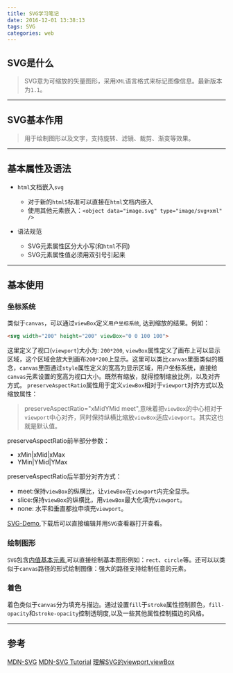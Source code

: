 ```yaml
---
title: SVG学习笔记
date: 2016-12-01 13:38:13
tags: SVG
categories: web
---
```


## SVG是什么

>SVG意为可缩放的矢量图形，采用`XML`语言格式来标记图像信息。最新版本为`1.1`。

<!-- more -->
---

## SVG基本作用

> 用于绘制图形以及文字，支持旋转、滤镜、裁剪、渐变等效果。

---

## 基本属性及语法

- `html`文档嵌入`svg`
  - 对于新的`html5`标准可以直接在`html`文档内嵌入
  - 使用其他元素嵌入：`<object data="image.svg" type="image/svg+xml" />`

- 语法规范
  - SVG元素属性区分大小写(和`html`不同)
  - SVG元素属性值必须用双引号引起来

---

## 基本使用

### 坐标系统

  类似于`canvas`，可以通过`viewBox`定义`用户坐标系统`, 达到缩放的结果。例如：

  ``` html
  <svg width="200" height="200" viewBox="0 0 100 100">
  ```
  这里定义了视口(`viewport`)大小为: `200*200`, `viewBox`属性定义了画布上可以显示区域，这个区域会放大到画布`200*200`上显示。这里可以类比`canvas`里面类似的概念，`canvas`里面通过`style`属性定义的宽高为显示区域，用户坐标系统，直接给`canvas`元素设置的宽高为视口大小。既然有缩放，就得控制缩放比例，以及对齐方式。
  `preserveAspectRatio`属性用于定义`viewBox`相对于`viewport`对齐方式以及缩放属性：
  >preserveAspectRatio="xMidYMid meet",意味着把`viewBox`的中心相对于`viewport`中心对齐，同时保持纵横比缩放`viewBox`适应`viewport`。其实这也就是默认值。
  
  preserveAspectRatio前半部分参数：
  - xMin|xMid|xMax
  - YMin|YMid|YMax

  preserveAspectRatio后半部分对齐方式：
  - meet:保持`viewBox`的纵横比，让`viewBox`在`viewport`内完全显示。
  - slice:保持`viewBox`的纵横比，用`viewBox`最大化填充`viewport`。
  - none: 水平和垂直都拉申填充`viewport`。

  [SVG-Demo](git@github.com:Luncher/svg-demo.git),下载后可以直接编辑并用`SVG`查看器打开查看。

### 绘制图形
  
  `SVG`包含[内值基本元素](https://developer.mozilla.org/en-US/docs/Web/SVG/Element),可以直接绘制基本图形例如：`rect`、`circle`等。还可以以类似于`canvas`路径的形式绘制图像：强大的路径支持绘制任意的元素。

### 着色

  着色类似于`canvas`分为填充与描边。通过设置`fill`于`stroke`属性控制颜色，`fill-opacity`和`stroke-opacity`控制透明度,以及一些其他属性控制描边的风格。

---

## 参考

[MDN-SVG](https://developer.mozilla.org/en-US/docs/Web/SVG)
[MDN-SVG Tutorial](https://developer.mozilla.org/zh-CN/docs/Web/SVG/Tutorial)
[理解SVG的viewport,viewBox](http://www.zhangxinxu.com/wordpress/2014/08/svg-viewport-viewbox-preserveaspectratio/)
